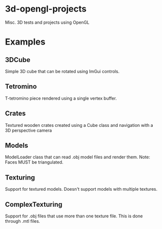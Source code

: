 # 3d-opengl-projects
Misc. 3D tests and projects using OpenGL

# Examples
## 3DCube
Simple 3D cube that can be rotated using ImGui controls.

## Tetromino
T-tetromino piece rendered using a single vertex buffer.

## Crates
Textured wooden crates created using a Cube class and navigation with a 3D perspective camera

## Models
ModelLoader class that can read .obj model files and render them.
Note: Faces MUST be triangulated.

## Texturing
Support for textured models. Doesn't support models with multiple textures.

## ComplexTexturing
Support for .obj files that use more than one texture file. This is done through .mtl files.

